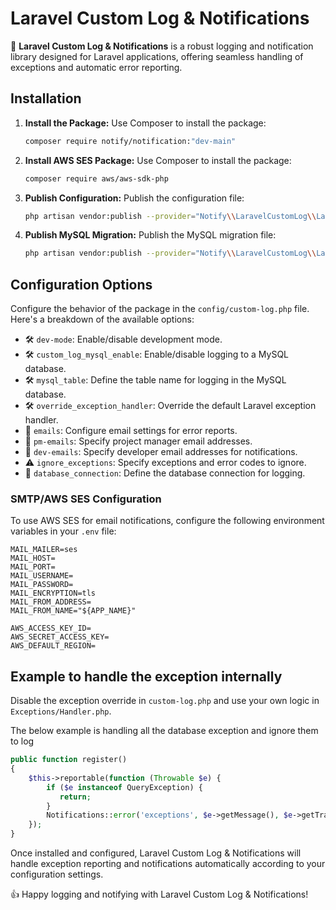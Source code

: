 # Laravel Custom Log & Notifications

🚀 **Laravel Custom Log & Notifications** is a robust logging and notification library designed for Laravel applications, offering seamless handling of exceptions and automatic error reporting.

## Installation

1. **Install the Package:** Use Composer to install the package:

    ```bash
    composer require notify/notification:"dev-main"
    ```

2. **Install AWS SES Package:** Use Composer to install the package:

    ```bash
    composer require aws/aws-sdk-php
    ```

3. **Publish Configuration:** Publish the configuration file:

    ```bash
    php artisan vendor:publish --provider="Notify\\LaravelCustomLog\\LaravelCustomLogServiceProvider" --tag=config
    ```

4. **Publish MySQL Migration:** Publish the MySQL migration file:

    ```bash
    php artisan vendor:publish --provider="Notify\\LaravelCustomLog\\LaravelCustomLogServiceProvider" --tag=migration
    ```

## Configuration Options

Configure the behavior of the package in the `config/custom-log.php` file. Here's a breakdown of the available options:

- 🛠️ `dev-mode`: Enable/disable development mode.
- 🛠️ `custom_log_mysql_enable`: Enable/disable logging to a MySQL database.
- 🛠️ `mysql_table`: Define the table name for logging in the MySQL database.
- 🛠️ `override_exception_handler`: Override the default Laravel exception handler.
- 📧 `emails`: Configure email settings for error reports.
- 📧 `pm-emails`: Specify project manager email addresses.
- 📧 `dev-emails`: Specify developer email addresses for notifications.
- ⚠️ `ignore_exceptions`: Specify exceptions and error codes to ignore.
- 💾 `database_connection`: Define the database connection for logging.

### SMTP/AWS SES Configuration

To use AWS SES for email notifications, configure the following environment variables in your `.env` file:

```dotenv
MAIL_MAILER=ses
MAIL_HOST=
MAIL_PORT=
MAIL_USERNAME=
MAIL_PASSWORD=
MAIL_ENCRYPTION=tls
MAIL_FROM_ADDRESS=
MAIL_FROM_NAME="${APP_NAME}"

AWS_ACCESS_KEY_ID=
AWS_SECRET_ACCESS_KEY=
AWS_DEFAULT_REGION=
```

## Example to handle the exception internally

Disable the exception override in `custom-log.php` and use your own logic in `Exceptions/Handler.php`.

The below example is handling all the database exception and ignore them to log

```php
public function register()
{
    $this->reportable(function (Throwable $e) {
        if ($e instanceof QueryException) {
           return;
        } 
        Notifications::error('exceptions', $e->getMessage(), $e->getTrace());
    });
}
```

Once installed and configured, Laravel Custom Log & Notifications will handle exception reporting and notifications automatically according to your configuration settings.

👍 Happy logging and notifying with Laravel Custom Log & Notifications!
